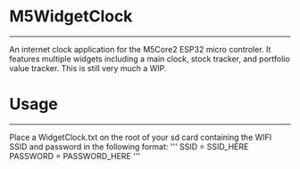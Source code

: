 # M5WidgetClock
---
An internet clock application for the M5Core2 ESP32 micro controler. It features multiple widgets including a main clock, stock tracker, and portfolio value tracker.
This is still very much a WIP.

# Usage
---
Place a WidgetClock.txt on the root of your sd card containing the WIFI SSID and password in the following format:
'''
SSID = SSID_HERE
PASSWORD = PASSWORD_HERE
'''
